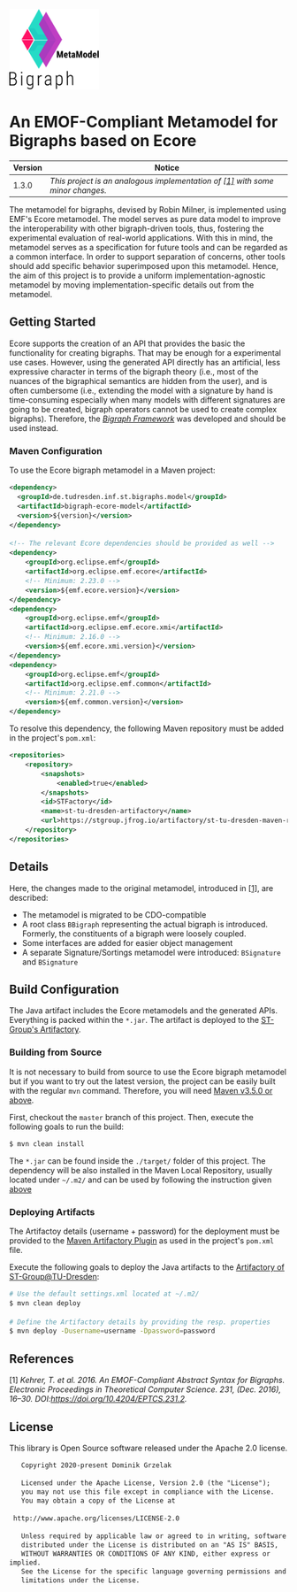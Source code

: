 <img src="./etc/logo-bigraph-metamodel-dark.png" style="zoom:90%;" />

# An EMOF-Compliant Metamodel for Bigraphs based on Ecore


Version | Notice | 
--- | ---
|1.3.0| *This project is an analogous implementation of [[1]](#References) with some minor changes.*|


The metamodel for bigraphs, devised by Robin Milner, is implemented using EMF's Ecore metamodel. 
The model serves as pure data model to improve the interoperability with other bigraph-driven tools, thus, fostering the experimental evaluation of real-world applications. 
With this in mind, the metamodel serves as a specification for future tools and can be regarded as a common interface. 
In order to support separation of concerns, other tools should add specific behavior superimposed upon this metamodel. 
Hence, the aim of this project is to provide a uniform implementation-agnostic metamodel by moving implementation-specific details out from the metamodel.

## Getting Started

Ecore supports the creation of an API that provides the basic the functionality for creating bigraphs.
 That may be enough for a experimental use cases. 
However, using the generated API directly has an artificial, less expressive character in terms of the bigraph theory (i.e., most of the nuances of the bigraphical semantics are hidden from the user), and is often cumbersome (i.e., extending the model with a signature by hand is time-consuming especially when many models with different signatures are going to be created, bigraph operators cannot be used to create complex bigraphs). 
Therefore, the [*Bigraph Framework*](https://git-st.inf.tu-dresden.de/bigraphs/bigraph-framework) was developed and should be used instead.

### Maven Configuration

To use the Ecore bigraph metamodel in a Maven project:
```xml
<dependency>
  <groupId>de.tudresden.inf.st.bigraphs.model</groupId>
  <artifactId>bigraph-ecore-model</artifactId>
  <version>${version}</version>
</dependency>

<!-- The relevant Ecore dependencies should be provided as well -->
<dependency>
    <groupId>org.eclipse.emf</groupId>
    <artifactId>org.eclipse.emf.ecore</artifactId>
    <!-- Minimum: 2.23.0 -->
    <version>${emf.ecore.version}</version>
</dependency>
<dependency>
    <groupId>org.eclipse.emf</groupId>
    <artifactId>org.eclipse.emf.ecore.xmi</artifactId>
    <!-- Minimum: 2.16.0 -->
    <version>${emf.ecore.xmi.version}</version>
</dependency>
<dependency>
    <groupId>org.eclipse.emf</groupId>
    <artifactId>org.eclipse.emf.common</artifactId>
    <!-- Minimum: 2.21.0 -->
    <version>${emf.common.version}</version>
</dependency>
```

To resolve this dependency, the following Maven repository must be added in the project's `pom.xml`:

```xml
<repositories>
    <repository>
        <snapshots>
            <enabled>true</enabled>
        </snapshots>
        <id>STFactory</id>
        <name>st-tu-dresden-artifactory</name>
        <url>https://stgroup.jfrog.io/artifactory/st-tu-dresden-maven-repository/</url>
    </repository>
</repositories>
```

## Details

Here, the changes made to the original metamodel, introduced in [[1]](#References), are described:

- The metamodel is migrated to be CDO-compatible
- A root class `BBigraph` representing the actual bigraph is introduced. Formerly, the constituents of a bigraph were loosely coupled.
- Some interfaces are added for easier object management
- A separate Signature/Sortings metamodel were introduced: `BSignature` and `BSignature`


## Build Configuration

The Java artifact includes the Ecore metamodels and the generated APIs. 
Everything is packed within the `*.jar`. 
The artifact is deployed to the [ST-Group's Artifactory](https://stgroup.jfrog.io/).

### Building from Source

It is not necessary to build from source to use the Ecore bigraph metamodel but 
if you want to try out the latest version, the project can be easily built 
with the regular `mvn` command. Therefore, you will need 
[Maven v3.5.0 or above](https://maven.apache.org/run-maven/index.html).

First, checkout the `master` branch of this project.
Then, execute the following goals to run the build:
```bash
$ mvn clean install
```
The `*.jar` can be found inside the `./target/` folder of this project.
The dependency will be also installed in the Maven Local Repository, usually located under `~/.m2/` and 
can be used by following the instruction given [above](#Maven-Configuration)


### Deploying Artifacts

The Artifactoy details (username + password) for the deployment must be provided to the 
[Maven Artifactory Plugin](https://www.jfrog.com/confluence/display/JFROG/Maven+Artifactory+Plugin) as used in
the project's `pom.xml` file.

Execute the following goals to deploy the Java artifacts to the [Artifactory of ST-Group@TU-Dresden](https://stgroup.jfrog.io/):

```bash
# Use the default settings.xml located at ~/.m2/
$ mvn clean deploy

# Define the Artifactory details by providing the resp. properties
$ mvn deploy -Dusername=username -Dpassword=password
```



## References

[1] _Kehrer, T. et al. 2016. An EMOF-Compliant Abstract Syntax for Bigraphs. Electronic Proceedings in Theoretical Computer Science. 231, (Dec. 2016), 16–30. DOI:https://doi.org/10.4204/EPTCS.231.2._

## License

This library is Open Source software released under the Apache 2.0 license.

```text
   Copyright 2020-present Dominik Grzelak

   Licensed under the Apache License, Version 2.0 (the "License");
   you may not use this file except in compliance with the License.
   You may obtain a copy of the License at

 http://www.apache.org/licenses/LICENSE-2.0

   Unless required by applicable law or agreed to in writing, software
   distributed under the License is distributed on an "AS IS" BASIS,
   WITHOUT WARRANTIES OR CONDITIONS OF ANY KIND, either express or implied.
   See the License for the specific language governing permissions and
   limitations under the License. 
```



